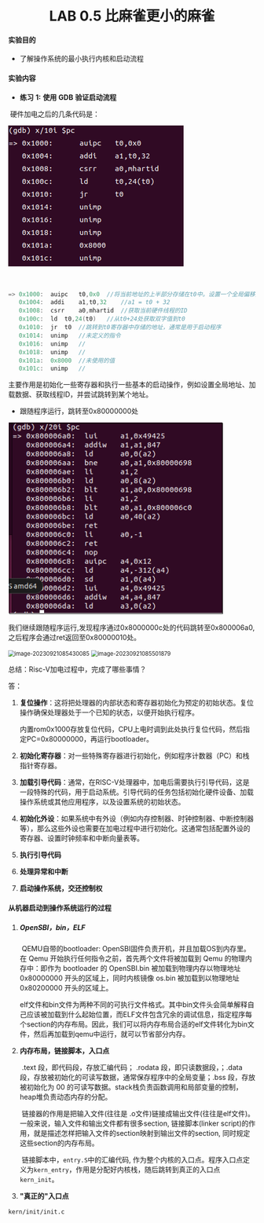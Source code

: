 

# <center>LAB 0.5 比麻雀更小的麻雀</center>

#### 实验目的

- 了解操作系统的最小执行内核和启动流程

#### 实验内容

- **练习** **1:** **使用** **GDB** **验证启动流程**

​				硬件加电之后的几条代码是：

![image](https://github.com/Resurrect01/NK-OS/blob/main/report/picture/0.5_1.png)

​				

```c
=> 0x1000:	auipc	t0,0x0	//将当前地址的上半部分存储在t0中。设置一个全局偏移量。
   0x1004:	addi	a1,t0,32	//a1 = t0 + 32
   0x1008:	csrr	a0,mhartid	//获取当前硬件线程的ID
   0x100c:	ld	t0,24(t0)	//从t0+24处获取双字值到t0
   0x1010:	jr	t0	//跳转到t0寄存器中存储的地址，通常是用于启动程序
   0x1014:	unimp	//未定义的指令
   0x1016:	unimp	//
   0x1018:	unimp	//
   0x101a:	0x8000	//未使用的值
   0x101c:	unimp	//
```

​		主要作用是初始化一些寄存器和执行一些基本的启动操作，例如设置全局地址、加载数据、获取线程ID，并尝试跳转到某个地址。

- 跟随程序运行，跳转至0x80000000处

![image](https://github.com/Resurrect01/NK-OS/blob/main/report/picture/0.5_2.png)

​		我们继续跟随程序运行,发现程序通过0x8000000c处的代码跳转至0x800006a0,之后程序会通过ret返回至0x80000010处。

<img src="C:\Users\复活少年\AppData\Roaming\Typora\typora-user-images\image-20230921085430085.png" alt="image-20230921085430085" style="zoom: 80%;" />

<img src="C:\Users\复活少年\AppData\Roaming\Typora\typora-user-images\image-20230921085501879.png" alt="image-20230921085501879" style="zoom:80%;" />

总结：Risc-V加电过程中，完成了哪些事情？

答：

1. **复位操作**：这将把处理器的内部状态和寄存器初始化为预定的初始状态。复位操作确保处理器处于一个已知的状态，以便开始执行程序。

   内置rom0x1000存放复位代码，CPU上电时调到此处执行复位代码，然后指定PC=0x80000000，再运行bootloader。

2. **初始化寄存器**：对一些特殊寄存器进行初始化，例如程序计数器（PC）和栈指针寄存器。

3. **加载引导代码**：通常，在RISC-V处理器中，加电后需要执行引导代码，这是一段特殊的代码，用于启动系统。引导代码的任务包括初始化硬件设备、加载操作系统或其他应用程序，以及设置系统的初始状态。

4. **初始化外设**：如果系统中有外设（例如内存控制器、时钟控制器、中断控制器等），那么这些外设也需要在加电过程中进行初始化。这通常包括配置外设的寄存器、设置时钟频率和中断向量表等。

5. **执行引导代码**

6. **处理异常和中断**

7. **启动操作系统，交还控制权**

#### 从机器启动到操作系统运行的过程

1. ##### OpenSBI，bin，ELF

   ​		QEMU自带的bootloader: OpenSBI固件负责开机，并且加载OS到内存里。在 Qemu 开始执行任何指令之前，首先两个文件将被加载到 Qemu 的物理内存中：即作为 bootloader 的 OpenSBI.bin 被加载到物理内存以物理地址 0x80000000 开头的区域上，同时内核镜像 os.bin 被加载到以物理地址 0x80200000 开头的区域上。

   ​		elf文件和bin文件为两种不同的可执行文件格式。其中bin文件头会简单解释自己应该被加载到什么起始位置，而ELF文件包含冗余的调试信息，指定程序每个section的内存布局。因此，我们可以将内存布局合适的elf文件转化为bin文件，然后再加载到qemu中运行，就可以节省部分内存。

2. **内存布局，链接脚本，入口点**

   ​		.text 段，即代码段，存放汇编代码； .rodata 段，即只读数据段，；.data 段，存放被初始化的可读写数据，通常保存程序中的全局变量；.bss 段，存放被初始化为 00 的可读写数据。stack栈负责函数调用和局部变量的控制，heap堆负责动态内存的分配。

   ​		链接器的作用是把输入文件(往往是 .o文件)链接成输出文件(往往是elf文件)。一般来说，输入文件和输出文件都有很多section, 链接脚本(linker script)的作用，就是描述怎样把输入文件的section映射到输出文件的section, 同时规定这些section的内存布局。

   ​		链接脚本中，`entry.S`中的汇编代码, 作为整个内核的入口点。程序入口点定义为`kern_entry`，作用是分配好内核栈，随后跳转到真正的入口点`kern_init`。

3. **"真正的"入口点**

```
kern/init/init.c
```

